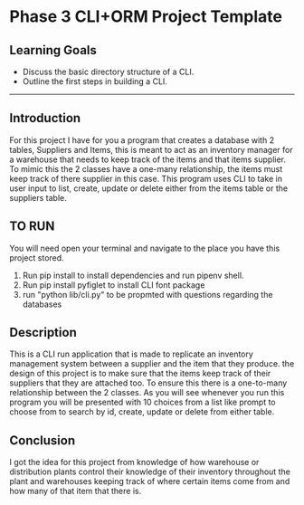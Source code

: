# Phase 3 CLI+ORM Project Template


## Learning Goals

- Discuss the basic directory structure of a CLI.
- Outline the first steps in building a CLI.

---

## Introduction

For this project I have for you a program that creates a database with 2 tables, Suppliers and Items, this is meant to act as an inventory manager for a warehouse that needs to keep track of the items and that items supplier. To mimic this the 2 classes have a one-many relationship, the items must keep track of there supplier in this case. This program uses CLI to take in user input to list, create, update or delete either from the items table or the suppliers table.

## TO RUN
You will need open your terminal and navigate to the place you have this project stored.

1. Run pip install to install dependencies and run pipenv shell.
2. Run pip install pyfiglet to install CLI font package
3. run "python lib/cli.py" to be propmted with questions regarding the databases


## Description
This is a CLI run application that is made to replicate an inventory management system between a supplier and the item that they produce. the design of this project is to make sure that the items keep track of their suppliers that they are attached too. To ensure this there is a one-to-many relationship between the 2 classes. As you will see whenever you run this program you will be presented with 10 choices from a list like prompt to choose from to search by id, create, update or delete from either table. 


## Conclusion
I got the idea for this project from knowledge of how warehouse or distribution plants control their knowledge of their inventory throughout the plant and warehouses keeping track of where certain items come from and how many of that item that there is. 